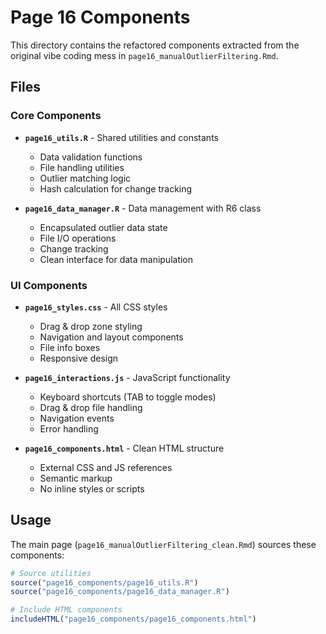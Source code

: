 # Page 16 Components

This directory contains the refactored components extracted from the original vibe coding mess in `page16_manualOutlierFiltering.Rmd`.

## Files

### Core Components
- **`page16_utils.R`** - Shared utilities and constants
  - Data validation functions
  - File handling utilities  
  - Outlier matching logic
  - Hash calculation for change tracking

- **`page16_data_manager.R`** - Data management with R6 class
  - Encapsulated outlier data state
  - File I/O operations
  - Change tracking
  - Clean interface for data manipulation

### UI Components
- **`page16_styles.css`** - All CSS styles
  - Drag & drop zone styling
  - Navigation and layout components
  - File info boxes
  - Responsive design

- **`page16_interactions.js`** - JavaScript functionality
  - Keyboard shortcuts (TAB to toggle modes)
  - Drag & drop file handling
  - Navigation events
  - Error handling

- **`page16_components.html`** - Clean HTML structure
  - External CSS and JS references
  - Semantic markup
  - No inline styles or scripts

## Usage

The main page (`page16_manualOutlierFiltering_clean.Rmd`) sources these components:

```r
# Source utilities
source("page16_components/page16_utils.R")
source("page16_components/page16_data_manager.R")

# Include HTML components
includeHTML("page16_components/page16_components.html")
```